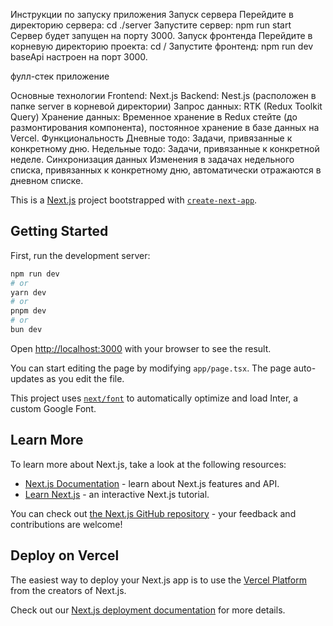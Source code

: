 
Инструкции по запуску приложения
Запуск сервера
Перейдите в директорию сервера:
cd ./server
Запустите сервер:
npm run start
Сервер будет запущен на порту 3000.
Запуск фронтенда
Перейдите в корневую директорию проекта:
cd /
Запустите фронтенд:
npm run dev
baseApi настроен на порт 3000.


фулл-стек приложение

Основные технологии
Frontend: Next.js
Backend: Nest.js (расположен в папке server в корневой директории)
Запрос данных: RTK (Redux Toolkit Query)
Хранение данных: Временное хранение в Redux стейте (до размонтирования компонента), постоянное хранение в базе данных на Vercel.
Функциональность
Дневные тодо: Задачи, привязанные к конкретному дню.
Недельные тодо: Задачи, привязанные к конкретной неделе.
Синхронизация данных
Изменения в задачах недельного списка, привязанных к конкретному дню, автоматически отражаются в дневном списке.

This is a [Next.js](https://nextjs.org/) project bootstrapped with [`create-next-app`](https://github.com/vercel/next.js/tree/canary/packages/create-next-app).

## Getting Started

First, run the development server:

```bash
npm run dev
# or
yarn dev
# or
pnpm dev
# or
bun dev
```

Open [http://localhost:3000](http://localhost:3000) with your browser to see the result.

You can start editing the page by modifying `app/page.tsx`. The page auto-updates as you edit the file.

This project uses [`next/font`](https://nextjs.org/docs/basic-features/font-optimization) to automatically optimize and load Inter, a custom Google Font.

## Learn More

To learn more about Next.js, take a look at the following resources:

- [Next.js Documentation](https://nextjs.org/docs) - learn about Next.js features and API.
- [Learn Next.js](https://nextjs.org/learn) - an interactive Next.js tutorial.

You can check out [the Next.js GitHub repository](https://github.com/vercel/next.js/) - your feedback and contributions are welcome!

## Deploy on Vercel

The easiest way to deploy your Next.js app is to use the [Vercel Platform](https://vercel.com/new?utm_medium=default-template&filter=next.js&utm_source=create-next-app&utm_campaign=create-next-app-readme) from the creators of Next.js.

Check out our [Next.js deployment documentation](https://nextjs.org/docs/deployment) for more details.
